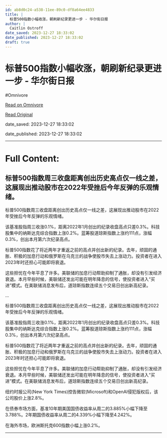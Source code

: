```yaml
---
id: ab8d0c24-a538-11ee-89c0-df8a64ee4833
title: |
  标普500指数小幅收涨，朝刷新纪录更进一步 - 华尔街日报
author: |
  Caitlin Ostroff
date_saved: 2023-12-27 18:33:02
date_published: 2023-12-27 18:33:02
draft: true
---
```


# 标普500指数小幅收涨，朝刷新纪录更进一步 - 华尔街日报
#Omnivore

[Read on Omnivore](https://omnivore.app/me/500-18caea88cfc)

[Read Original](https://cn.wsj.com/amp/articles/%E6%A0%87%E6%99%AE500%E6%8C%87%E6%95%B0%E5%B0%8F%E5%B9%85%E6%94%B6%E6%B6%A8-%E6%9C%9D%E5%88%B7%E6%96%B0%E7%BA%AA%E5%BD%95%E6%9B%B4%E8%BF%9B%E4%B8%80%E6%AD%A5-eadd4e67)

date_saved: 2023-12-27 18:33:02

date_published: 2023-12-27 18:33:02

--- 

# Full Content: 

## 标普500指数周三收盘距离创出历史高点仅一线之差，这展现出推动股市在2022年受挫后今年反弹的乐观情绪。

标普500指数周三收盘距离创出历史高点仅一线之差，这展现出推动股市在2022年受挫后今年反弹的乐观情绪。

该基准股指周三收涨0.1%，距离2022年1月创出的纪录收盘高点只差0.3%。科技股集中的纳斯达克综合指数上涨0.2%。蓝筹股道琼斯指数上涨约111点，涨幅0.3%，创出本月第六次纪录高点。

标普500指数花了将近两年才重返之前的高点并创出新的纪录。去年，顽固的通胀、积极的加息行动和俄罗斯在乌克兰的战争使股市失去上涨动力。投资者在进入2023年时还担心可能即将衰退。

这些担忧在今年平息了许多。美联储的加息行动帮助抑制了通胀，却没有引发经济衰退。本月早些时候，美联储还发出可能在明年降息的信号，使投资者进入“买进”模式。在美联储消息发布后，道琼斯指数连续五个交易日创出新高纪录。

...

标普500指数周三收盘距离创出历史高点仅一线之差，这展现出推动股市在2022年受挫后今年反弹的乐观情绪。

该基准股指周三收涨0.1%，距离2022年1月创出的纪录收盘高点只差0.3%。科技股集中的纳斯达克综合指数上涨0.2%。蓝筹股道琼斯指数上涨约111点，涨幅0.3%，创出本月第六次纪录高点。

标普500指数花了将近两年才重返之前的高点并创出新的纪录。去年，顽固的通胀、积极的加息行动和俄罗斯在乌克兰的战争使股市失去上涨动力。投资者在进入2023年时还担心可能即将衰退。

这些担忧在今年平息了许多。美联储的加息行动帮助抑制了通胀，却没有引发经济衰退。本月早些时候，美联储还发出可能在明年降息的信号，使投资者进入“买进”模式。在美联储消息发布后，道琼斯指数连续五个交易日创出新高纪录。

纽约时报公司(New York Times)控告微软(Microsoft)和OpenAI侵犯版权后，该公司股价上涨2.8%。

在债券市场方面，基准10年期美国国债收益率从周二的3.885%小幅下降至3.788%。2年期国债收益率从周二的4.339%小幅下降至4.242%。

在海外市场，欧洲斯托克600指数小幅上涨0.2%。

---

